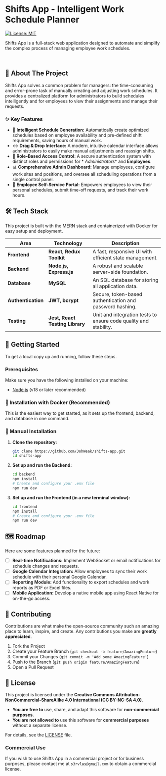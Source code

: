 # Shifts App - Intelligent Work Schedule Planner

[![License: MIT](https://img.shields.io/badge/License-MIT-blue.svg)](https://opensource.org/licenses/MIT)

Shifts App is a full-stack web application designed to automate and simplify the complex process of managing employee
work schedules.

<br>

## 🎯 About The Project

Shifts App solves a common problem for managers: the time-consuming and error-prone task of manually creating and
adjusting work schedules. It provides a centralized platform for administrators to build schedules intelligently and for
employees to view their assignments and manage their requests.

### ✨ Key Features

* 🧠 **Intelligent Schedule Generation:** Automatically create optimized schedules based on employee availability and
  pre-defined shift requirements, saving hours of manual work.
* ↔️ **Drag & Drop Interface:** A modern, intuitive calendar interface allows administrators to easily make manual
  adjustments and reassign shifts.
* 🔐 **Role-Based Access Control:** A secure authentication system with distinct roles and permissions for *
  *Administrators** and **Employees**.
* 📊 **Comprehensive Admin Dashboard:** Manage employees, configure work sites and positions, and oversee all scheduling
  operations from a single control panel.
* 👤 **Employee Self-Service Portal:** Empowers employees to view their personal schedules, submit time-off requests, and
  track their work hours.

## 🛠️ Tech Stack

This project is built with the MERN stack and containerized with Docker for easy setup and deployment.

| Area               | Technology                      | Description                                                      |
|--------------------|---------------------------------|------------------------------------------------------------------|
| **Frontend**       | **React, Redux Toolkit**        | A fast, responsive UI with efficient state management.           |
| **Backend**        | **Node.js, Express.js**         | A robust and scalable server-side foundation.                    |
| **Database**       | **MySQL**                       | An SQL database for storing all application data.                |
| **Authentication** | **JWT, bcrypt**                 | Secure, token-based authentication and password hashing.         |
| **Testing**        | **Jest, React Testing Library** | Unit and integration tests to ensure code quality and stability. |

## 🚀 Getting Started

To get a local copy up and running, follow these steps.

### Prerequisites

Make sure you have the following installed on your machine:

* [Node.js](https://nodejs.org/en/) (v18 or later recommended)

### 🐳 Installation with Docker (Recommended)

This is the easiest way to get started, as it sets up the frontend, backend, and database in one command.

### 🔧 Manual Installation

1. **Clone the repository:**
   ```bash
   git clone https://github.com/JohWeak/shifts-app.git
   cd shifts-app
   ```
2. **Set up and run the Backend:**
   ```bash
   cd backend
   npm install
   # Create and configure your .env file
   npm run dev
   ```
3. **Set up and run the Frontend (in a new terminal window):**
   ```bash
   cd frontend
   npm install
   # Create and configure your .env file
   npm run dev
   ```

## 🗺️ Roadmap

Here are some features planned for the future:

- [ ] **Real-time Notifications:** Implement WebSocket or email notifications for schedule changes and requests.
- [ ] **Google Calendar Integration:** Allow employees to sync their work schedule with their personal Google Calendar.
- [ ] **Reporting Module:** Add functionality to export schedules and work reports as PDF or Excel files.
- [ ] **Mobile Application:** Develop a native mobile app using React Native for on-the-go access.

## 🤝 Contributing

Contributions are what make the open-source community such an amazing place to learn, inspire, and create. Any
contributions you make are **greatly appreciated**.

1. Fork the Project
2. Create your Feature Branch (`git checkout -b feature/AmazingFeature`)
3. Commit your Changes (`git commit -m 'Add some AmazingFeature'`)
4. Push to the Branch (`git push origin feature/AmazingFeature`)
5. Open a Pull Request

## 📄 License

This project is licensed under the **Creative Commons Attribution-NonCommercial-ShareAlike 4.0 International (CC
BY-NC-SA 4.0)**.

- **You are free to** use, share, and adapt this software for **non-commercial purposes**.
- **You are not allowed to** use this software for **commercial purposes** without a separate license.

For details, see the [LICENSE](LICENSE) file.

### Commercial Use

If you wish to use Shifts App in a commercial project or for business purposes, please contact me at
`s3rvlas@gmail.com` to obtain a commercial license.
